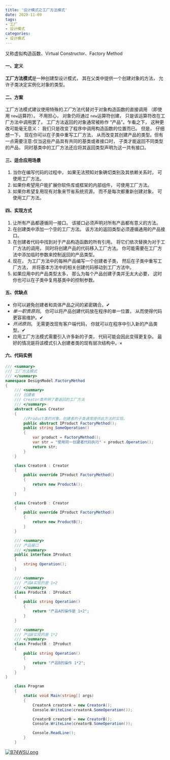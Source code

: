 ```yaml
---
title: '设计模式之工厂方法模式'
date: 2020-11-09
tags:
- 工厂 
- 设计模式 
categories:
- 设计模式
---
```


又称虚拟构造函数、Virtual Constructor、Factory Method

#### 一、定义

**工厂方法模式**是一种创建型设计模式， 其在父类中提供一个创建对象的方法， 允许子类决定实例化对象的类型。

#### 二、方案

工厂方法模式建议使用特殊的*工厂*方法代替对于对象构造函数的直接调用 （即使用 `new`运算符）。 不用担心， 对象仍将通过 `new`运算符创建， 只是该运算符改在工厂方法中调用罢了。 工厂方法返回的对象通常被称作 “产品”。乍看之下， 这种更改可能毫无意义： 我们只是改变了程序中调用构造函数的位置而已。 但是， 仔细想一下， 现在你可以在子类中重写工厂方法， 从而改变其创建产品的类型。但有一点需要注意:仅当这些产品具有共同的基类或者接口时， 子类才能返回不同类型的产品， 同时基类中的工厂方法还应将其返回类型声明为这一共有接口。

#### 三、适合应用场景

1. 当你在编写代码的过程中， 如果无法预知对象确切类别及其依赖关系时， 可使用工厂方法。
2. 如果你希望用户能扩展你软件库或框架的内部组件， 可使用工厂方法。
3. 如果你希望复用现有对象来节省系统资源， 而不是每次都重新创建对象， 可使用工厂方法。

#### 四、实现方式

1. 让所有产品都遵循同一接口。 该接口必须声明对所有产品都有意义的方法。
2. 在创建类中添加一个空的工厂方法。 该方法的返回类型必须遵循通用的产品接口。
3. 在创建者代码中找到对于产品构造函数的所有引用。 将它们依次替换为对于工厂方法的调用， 同时将创建产品的代码移入工厂方法。 你可能需要在工厂方法中添加临时参数来控制返回的产品类型。
4. 现在， 为工厂方法中的每种产品编写一个创建者子类， 然后在子类中重写工厂方法， 并将基本方法中的相关创建代码移动到工厂方法中。
5. 如果应用中的产品类型太多， 那么为每个产品创建子类并无太大必要， 这时你也可以在子类中复用基类中的控制参数。

#### 五、优缺点

-  你可以避免创建者和具体产品之间的紧密耦合。✔
-  *单一职责原则*。 你可以将产品创建代码放在程序的单一位置， 从而使得代码更容易维护。✔
-  *开闭原则*。 无需更改现有客户端代码， 你就可以在程序中引入新的产品类型。✔
- 应用工厂方法模式需要引入许多新的子类， 代码可能会因此变得更复杂。 最好的情况是将该模式引入创建者类的现有层次结构中。×

#### 六、代码实例

```c#
/// <summary>
/// 工厂方法模式 
/// </summary>
namespace DesignModel.FactoryMethod
{
    /// <summary>
    /// 创建者
    /// Creator类声明了要返回的工厂方法
    /// </summary>
    abstract class Creator
    {
        //Product类的对象。创建者的子类通常提供此方法的实现。
        public abstract IProduct FactoryMethod();
        public string SomeOperation()
        {
            var product = FactoryMethod();
            var str = "使用同一创建者代码执行" + product.Operation();
            return str;
        }
    }

    class CreatorA : Creator
    {
        public override IProduct FactoryMethod()
        {
            return new ProductA();
        }
    }

    class CreatorB : Creator
    {
        public override IProduct FactoryMethod()
        {
            return new ProductB();
        }
    }

    /// <summary>
    /// 产品接口
    /// </summary>
    public interface IProduct
    {
        string Operation();
    }

    /// <summary>
    /// 产品A实现的是 1+2
    /// </summary>
    class ProductA : IProduct
    {
        public string Operation()
        {
            return "产品A的操作是 1+2";
        }
    }

    /// <summary>
    /// 产品B实现的是 1*2
    /// </summary>
    class ProductB : IProduct
    {
        public string Operation()
        {
            return "产品B的操作 1*2";
        }
    }
}
```

 

```c#
    class Program
    {
        static void Main(string[] args)
        {
            CreatorA creatorA = new CreatorA();
            Console.WriteLine(creatorA.SomeOperation());

            CreatorB creatorB = new CreatorB();
            Console.WriteLine(creatorB.SomeOperation());

            Console.ReadLine();
        }
    }
```



[![B74WSU.png](https://s1.ax1x.com/2020/11/09/B74WSU.png)](https://imgchr.com/i/B74WSU)









